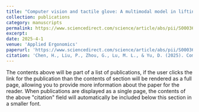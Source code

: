 ```yaml
---
title: "Computer vision and tactile glove: A multimodal model in lifting task risk assessment"
collection: publications
category: manuscripts
permalink: https://www.sciencedirect.com/science/article/abs/pii/S0003687025000493
excerpt: 
date: 2025-4-1
venue: 'Applied Ergonomics'
paperurl: 'https://www.sciencedirect.com/science/article/abs/pii/S0003687025000493'
citation: 'Chen, H., Liu, P., Zhou, G., Lu, M. L., & Yu, D. (2025). Computer vision and tactile glove: A multimodal model in lifting task risk assessment. Applied Ergonomics, 127, 104513.'
---
```

The contents above will be part of a list of publications, if the user clicks the link for the publication than the contents of section will be rendered as a full page, allowing you to provide more information about the paper for the reader. When publications are displayed as a single page, the contents of the above "citation" field will automatically be included below this section in a smaller font.
